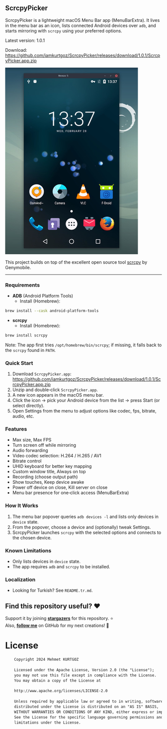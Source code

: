 ## ScrcpyPicker

ScrcpyPicker is a lightweight macOS Menu Bar app (MenuBarExtra). It lives in the menu bar as an icon, lists connected Android devices over `adb`, and starts mirroring with `scrcpy` using your preferred options.

Latest version: 1.0.1

Download: https://github.com/iamkurtgoz/ScrcpyPicker/releases/download/1.0.1/ScrcpyPicker.app.zip

![scrcpy](assets/screenshot-debian-600.jpg)

This project builds on top of the excellent open source tool [scrcpy](https://github.com/Genymobile/scrcpy) by Genymobile.

---

### Requirements
- **ADB** (Android Platform Tools)
  - Install (Homebrew):
```bash
brew install --cask android-platform-tools
```
- **scrcpy**
  - Install (Homebrew):
```bash
brew install scrcpy
```

Note: The app first tries `/opt/homebrew/bin/scrcpy`; if missing, it falls back to the `scrcpy` found in `PATH`.

### Quick Start
1. Download `ScrcpyPicker.app`: https://github.com/iamkurtgoz/ScrcpyPicker/releases/download/1.0.1/ScrcpyPicker.app.zip
2. Unzip and double‑click `ScrcpyPicker.app`.
3. A new icon appears in the macOS menu bar.
4. Click the icon → pick your Android device from the list → press Start (or select directly).
5. Open Settings from the menu to adjust options like codec, fps, bitrate, audio, etc.

### Features
- Max size, Max FPS
- Turn screen off while mirroring
- Audio forwarding
- Video codec selection: H.264 / H.265 / AV1
- Bitrate control
- UHID keyboard for better key mapping
- Custom window title, Always on top
- Recording (choose output path)
- Show touches, Keep device awake
- Power off device on close, Kill server on close
 - Menu bar presence for one‑click access (MenuBarExtra)

### How It Works
1. The menu bar popover queries `adb devices -l` and lists only devices in `device` state.
2. From the popover, choose a device and (optionally) tweak Settings.
3. ScrcpyPicker launches `scrcpy` with the selected options and connects to the chosen device.

### Known Limitations
- Only lists devices in `device` state.
- The app requires `adb` and `scrcpy` to be installed.

### Localization
- Looking for Turkish? See `README.tr.md`.

## Find this repository useful? :heart:
Support it by joining __[stargazers](https://github.com/iamkurtgoz/ScrcpyPicker)__ for this repository. :star: <br>
Also, __[follow me](https://github.com/iamkurtgoz)__ on GitHub for my next creations! 🤩

# License
```xml
    Copyright 2024 Mehmet KURTGOZ

    Licensed under the Apache License, Version 2.0 (the "License");
    you may not use this file except in compliance with the License.
    You may obtain a copy of the License at

    http://www.apache.org/licenses/LICENSE-2.0

    Unless required by applicable law or agreed to in writing, software
    distributed under the License is distributed on an "AS IS" BASIS,
    WITHOUT WARRANTIES OR CONDITIONS OF ANY KIND, either express or implied.
    See the License for the specific language governing permissions and
    limitations under the License.
```